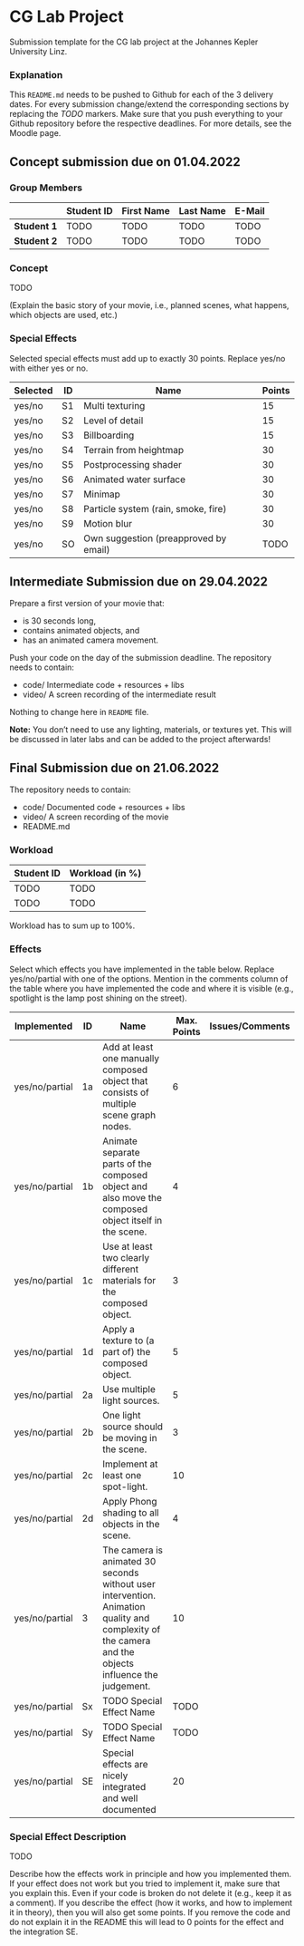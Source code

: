 # CG Lab Project

Submission template for the CG lab project at the Johannes Kepler University Linz.

### Explanation

This `README.md` needs to be pushed to Github for each of the 3 delivery dates.
For every submission change/extend the corresponding sections by replacing the *TODO* markers. Make sure that you push everything to your Github repository before the respective deadlines. For more details, see the Moodle page.

## Concept submission due on 01.04.2022

### Group Members

|               | Student ID    | First Name  | Last Name      | E-Mail         |
|---------------|---------------|-------------|----------------|----------------|
| **Student 1** | TODO          | TODO        | TODO           | TODO           |
| **Student 2** | TODO          | TODO        | TODO           | TODO           |

### Concept

TODO

(Explain the basic story of your movie, i.e., planned scenes, what happens, which objects are used, etc.)

### Special Effects

Selected special effects must add up to exactly 30 points. Replace yes/no with either yes or no.

| Selected   | ID | Name                                  | Points |
|------------|----|---------------------------------------|--------|
| yes/no     | S1 | Multi texturing                       | 15     |  
| yes/no     | S2 | Level of detail                       | 15     |
| yes/no     | S3 | Billboarding                          | 15     |
| yes/no     | S4 | Terrain from heightmap                | 30     |
| yes/no     | S5 | Postprocessing shader                 | 30     |
| yes/no     | S6 | Animated water surface                | 30     |
| yes/no     | S7 | Minimap                               | 30     |
| yes/no     | S8 | Particle system (rain, smoke, fire)   | 30     |
| yes/no     | S9 | Motion blur                           | 30     |
| yes/no     | SO | Own suggestion (preapproved by email) | TODO   |

## Intermediate Submission due on 29.04.2022

Prepare a first version of your movie that:
 * is 30 seconds long,
 * contains animated objects, and
 * has an animated camera movement. 

Push your code on the day of the submission deadline. 
The repository needs to contain:
  * code/ Intermediate code + resources + libs
  * video/ A screen recording of the intermediate result

Nothing to change here in `README` file.

**Note:** You don’t need to use any lighting, materials, or textures yet. This will be discussed in later labs and can be added to the project afterwards!

## Final Submission due on 21.06.2022

The repository needs to contain:
  * code/ Documented code + resources + libs
  * video/ A screen recording of the movie
  * README.md


### Workload

| Student ID     | Workload (in %) |
| ---------------|-----------------|
| TODO           | TODO            |
| TODO           | TODO            |

Workload has to sum up to 100%.

### Effects

Select which effects you have implemented in the table below. Replace yes/no/partial with one of the options.
Mention in the comments column of the table where you have implemented the code and where it is visible (e.g., spotlight is the lamp post shining on the street). 

| Implemented    | ID | Name                                                                                                   | Max. Points | Issues/Comments |
|----------------|----|--------------------------------------------------------------------------------------------------------|-------------|-----------------|
| yes/no/partial | 1a | Add at least one manually composed object that consists of multiple scene graph nodes.                 | 6           |                 |
| yes/no/partial | 1b | Animate separate parts of the composed object and also move the composed object itself in the scene.   | 4           |                 |
| yes/no/partial | 1c | Use at least two clearly different materials for the composed object.                                  | 3           |                 |
| yes/no/partial | 1d | Apply a texture to (a part of) the composed object.                                                    | 5           |                 |
| yes/no/partial | 2a | Use multiple light sources.                                                                            | 5           |                 |
| yes/no/partial | 2b | One light source should be moving in the scene.                                                        | 3           |                 |
| yes/no/partial | 2c | Implement at least one spot-light.                                                                     | 10           |                 |
| yes/no/partial | 2d | Apply Phong shading to all objects in the scene.                                                       | 4           |                 |
| yes/no/partial | 3  | The camera is animated 30 seconds without user intervention. Animation quality and complexity of the camera and the objects influence the judgement.                                                                       | 10           |                 |
| yes/no/partial | Sx | TODO Special Effect Name                                                                               | TODO        |                 |
| yes/no/partial | Sy | TODO Special Effect Name                                                                               | TODO        |                 |
| yes/no/partial | SE | Special effects are nicely integrated and well documented                                              | 20          |                 |

### Special Effect Description

TODO

Describe how the effects work in principle and how you implemented them. If your effect does not work but you tried to implement it, make sure that you explain this. Even if your code is broken do not delete it (e.g., keep it as a comment). If you describe the effect (how it works, and how to implement it in theory), then you will also get some points. If you remove the code and do not explain it in the README this will lead to 0 points for the effect and the integration SE.

